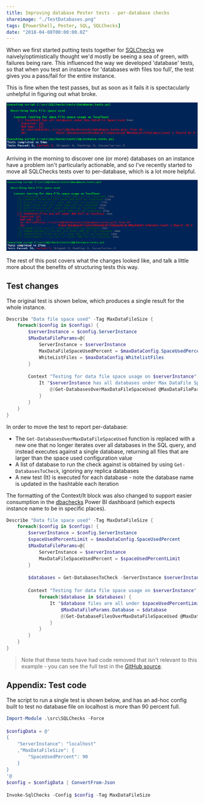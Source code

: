 ```yaml
---
title: Improving database Pester tests - per-database checks
shareimage: "./TestDatabases.png"
tags: [PowerShell, Pester, SQL, SQLChecks]
date: "2018-04-08T00:00:00.0Z"
---
```


When we first started putting tests together for [SQLChecks](https://github.com/taddison/SQLChecks) we naively/optimistically thought we'd mostly be seeing a sea of green, with failures being rare. This influenced the way we developed 'database' tests, so that when you test an instance for 'databases with files too full', the test gives you a pass/fail for the entire instance.

This is fine when the test passes, but as soon as it fails it is spectacularly unhelpful in figuring out what broke.

![Something is wrong](./TestInstance.png)

Arriving in the morning to discover one (or more) databases on an instance have a problem isn't particularly actionable, and so I've recently started to move all SQLChecks tests over to per-database, which is a lot more helpful.

![Some specific database is wrong](./TestDatabases.png)

The rest of this post covers what the changes looked like, and talk a little more about the benefits of structuring tests this way.

## Test changes

The original test is shown below, which produces a single result for the whole instance.

```powershell
Describe "Data file space used" -Tag MaxDataFileSize {
    foreach($config in $configs) {
        $serverInstance = $config.ServerInstance
        $MaxDataFileParams=@{
            ServerInstance = $serverInstance
            MaxDataFileSpaceUsedPercent = $maxDataConfig.SpaceUsedPercent
            WhiteListFiles = $maxDataConfig.WhitelistFiles
        }

        Context "Testing for data file space usage on $serverInstance" {
            It "$serverInstance has all databases under Max DataFile Space Used" {
                @(Get-DatabasesOverMaxDataFileSpaceUsed @MaxDataFileParams).Count | Should Be 0
            }
        }
    }
}
```

In order to move the test to report per-database:

- The `Get-DatabasesOverMaxDataFileSpaceUsed` function is replaced with a new one that no longer iterates over all databases in the SQL query, and instead executes against a single database, returning all files that are larger than the space used configuration value
- A list of database to run the check against is obtained by using `Get-DatabasesToCheck`, ignoring any replica databases
- A new test (It) is executed for each database - note the database name is updated in the hashtable each iteration

The formatting of the Context/It block was also changed to support easier consumption in the [dbachecks](https://github.com/sqlcollaborative/dbachecks) Power BI dashboard (which expects instance name to be in specific places).

```powershell
Describe "Data file space used" -Tag MaxDataFileSize {
    foreach($config in $configs) {
        $serverInstance = $config.ServerInstance
        $spaceUsedPercentLimit = $maxDataConfig.SpaceUsedPercent
        $MaxDataFileParams=@{
            ServerInstance = $serverInstance
            MaxDataFileSpaceUsedPercent = $spaceUsedPercentLimit
        }

        $databases = Get-DatabasesToCheck -ServerInstance $serverInstance -PrimaryOnly

        Context "Testing for data file space usage on $serverInstance" {
            foreach($database in $databases) {
                It "$database files are all under $spaceUsedPercentLimit% full on $serverInstance" {
                    $MaxDataFileParams.Database = $database
                    @(Get-DatabaseFilesOverMaxDataFileSpaceUsed @MaxDataFileParams).Count | Should -Be 0
                }
            }
        }
    }
}
```

> Note that these tests have had code removed that isn't relevant to this example - you can see the full test in the [GitHub source](https://github.com/taddison/archived.SQLChecks/blob/master/src/SQLChecks/Tests/Database.tests.ps1).

## Appendix: Test code

The script to run a single test is shown below, and has an ad-hoc config built to test no database file on localhost is more than 90 percent full.

```powershell
Import-Module .\src\SQLChecks -Force

$configData = @'
{
    "ServerInstance": "localhost"
    ,"MaxDataFileSize": {
        "SpaceUsedPercent": 90
    }
}
'@
$config = $configData | ConvertFrom-Json

Invoke-SqlChecks -Config $config -Tag MaxDataFileSize
```
